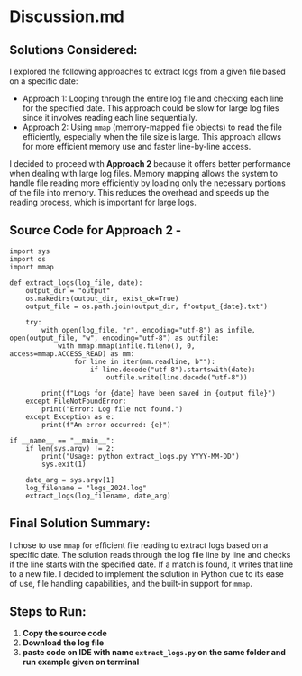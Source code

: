 # Discussion.md

## Solutions Considered:
I explored the following approaches to extract logs from a given file based on a specific date:

- Approach 1: Looping through the entire log file and checking each line for the specified date. This approach could be slow for large log files since it involves reading each line sequentially.
- Approach 2: Using `mmap` (memory-mapped file objects) to read the file efficiently, especially when the file size is large. This approach allows for more efficient memory use and faster line-by-line access.

I decided to proceed with **Approach 2** because it offers better performance when dealing with large log files. Memory mapping allows the system to handle file reading more efficiently by loading only the necessary portions of the file into memory. This reduces the overhead and speeds up the reading process, which is important for large logs.

## Source Code for Approach 2 -
```
import sys
import os
import mmap

def extract_logs(log_file, date):
    output_dir = "output"
    os.makedirs(output_dir, exist_ok=True)
    output_file = os.path.join(output_dir, f"output_{date}.txt")

    try:
        with open(log_file, "r", encoding="utf-8") as infile, open(output_file, "w", encoding="utf-8") as outfile:
            with mmap.mmap(infile.fileno(), 0, access=mmap.ACCESS_READ) as mm:
                for line in iter(mm.readline, b""):
                    if line.decode("utf-8").startswith(date):
                        outfile.write(line.decode("utf-8"))
        
        print(f"Logs for {date} have been saved in {output_file}")
    except FileNotFoundError:
        print("Error: Log file not found.")
    except Exception as e:
        print(f"An error occurred: {e}")

if __name__ == "__main__":
    if len(sys.argv) != 2:
        print("Usage: python extract_logs.py YYYY-MM-DD")
        sys.exit(1)

    date_arg = sys.argv[1]
    log_filename = "logs_2024.log"  
    extract_logs(log_filename, date_arg)

```
## Final Solution Summary:
I chose to use `mmap` for efficient file reading to extract logs based on a specific date. The solution reads through the log file line by line and checks if the line starts with the specified date. If a match is found, it writes that line to a new file. I decided to implement the solution in Python due to its ease of use, file handling capabilities, and the built-in support for `mmap`.

## Steps to Run:
1. **Copy the source code**
2. **Download the log file**
3. **paste code on IDE with name ```extract_logs.py``` on the same folder and run example given on terminal**    
